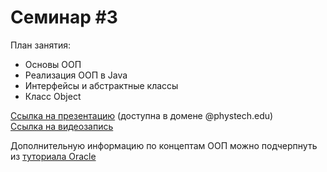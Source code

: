 # Семинар #3

План занятия:  
- Основы ООП
- Реализация ООП в Java
- Интерфейсы и абстрактные классы
- Класс Object

  
[Ссылка на презентацию](https://docs.google.com/presentation/d/1SFgjZmZ216pEYRcIjyRidQKhlh9bmFZM35Hr_7IezCg/edit#slide=id.p) (доступна в домене @phystech.edu)  
[Ссылка на видеозапись](https://www.youtube.com/watch?v=cIhpfeiCU00&t=1605s)

Дополнительную информацию по концептам ООП можно подчерпнуть из [туториала Oracle](https://docs.oracle.com/javase/tutorial/java/concepts/index.html)
